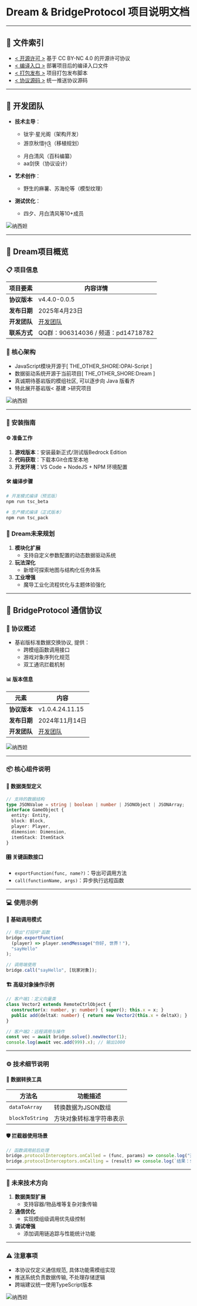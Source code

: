 # Dream & BridgeProtocol 项目说明文档

---

## 📌 文件索引

- [< 开源许可 >](./LICENSE) 基于 CC BY-NC 4.0 的开源许可协议
- [< 编译入口 >](./THE_OTHER_SHORE.ts) 部署项目后的编译入口文件
- [< 打包发布 >](./scripts/package.js) 项目打包发布脚本
- [< 协议源码 >](./system/BridgeProtocol.ts) 统一推送协议源码

---

## 👥 开发团队

- **技术主导**：
  - 钛宇·星光阁（架构开发）
  - 游京秋惜༈༊（移植规划）
  - 月白清风（百科编纂）
  - aa剑侠（协议设计）

- **艺术创作**：
  - 野生的麻薯、苏海伦等（模型纹理）

- **测试优化**：
  - 四夕、月白清风等10+成员

![纳西妲](image/纳西妲_夜空.jpg)

---

## 🏰 Dream项目概览

### 📋 项目信息

| 项目要素       | 内容详情                  |
|----------------|--------------------------|
| **协议版本**   | v4.4.0-0.0.5            |
| **发布日期**   | 2025年4月23日          |
| **开发团队**   | [开发团队](./开发团队.md)       |
| **联系方式**   | QQ群：906314036 / 频道：pd14718782 |

### 🧱 核心架构

- JavaScript模块开源于[ THE_OTHER_SHORE:OPAl-Script ]
- 数据驱动系统开源于当前项目[ THE_OTHER_SHORE:Dream ]
- 真诚期待基岩版的模组社区, 可以逐步向 Java 版看齐
- 特此展开基岩版< 基建 >研究项目

![纳西妲](image/纳西妲_思考.jpg)

---

### 🔧 安装指南

#### ⚙️ 准备工作

1. **游戏版本**：安装最新正式/测试版Bedrock Edition
2. **代码获取**：下载本Git仓库至本地
3. **开发环境**：VS Code + NodeJS + NPM 环境配置

#### 🛠️ 编译步骤

```bash
# 开发模式编译（预览版）
npm run tsc_beta

# 生产模式编译（正式版本）
npm run tsc_pack
```

### 🚩 Dream未来规划

1. **模块化扩展**
   - 支持自定义参数配置的动态数据驱动系统
2. **玩法深化**
   - 新增可探索地图与结构化任务体系
3. **工业增强**
   - 魔导工业化流程优化与主题体验强化

---

## 📡 BridgeProtocol 通信协议

### 🔬 协议概述

- 基岩版标准数据交换协议, 提供：
  - 跨模组函数调用接口
  - 游戏对象序列化规范
  - 双工通讯拦截机制

#### 📊 版本信息

| 元素         | 内容          |
|--------------|---------------|
| **协议版本**   | v1.0.4.24.11.15 |
| **发布日期**   | 2024年11月14日 |
| **开发团队**   | [开发团队](./开发团队.md) |

![纳西妲](image/纳西妲_招手.jpg)

---

### 📦 核心组件说明

#### 🧮 数据类型定义

```typescript
// 支持的数据结构
type JSONValue = string | boolean | number | JSONObject | JSONArray;
interface GameObject {
  entity: Entity,
  block: Block,
  player: Player,
  dimension: Dimension,
  itemStack: ItemStack
}
```

#### 🎛️ 关键函数接口

- `exportFunction(func, name?)`：导出可调用方法
- `call(functionName, args)`：异步执行远程函数

---

### 💻 使用示例

#### 🧩 基础调用模式

```typescript
// 导出"打招呼"函数
bridge.exportFunction(
  (player) => player.sendMessage("你好, 世界！"),
  "sayHello"
);

// 调用端使用
bridge.call("sayHello", [玩家对象]);
```

#### 🏗️ 高级对象操作示例

```typescript
// 客户端1：定义向量类
class Vector2 extends RemoteCtrlObject {
  constructor(x: number, y: number) { super(); this.x = x; }
  public add(deltaX: number) { return new Vector2(this.x + deltaX); }
}

// 客户端2：远程调用与操作
const vec = await bridge.solve().newVector(1);
console.log(await vec.add(999).x); // 输出1000
```

---

### ⚙️ 技术细节说明

#### 🔄 数据转换工具

| 方法名               | 功能描述                     |
|----------------------|----------------------------|
| `dataToArray`        | 转换数据为JSON数组         |
| `blockToString`      | 方块对象转标准字符串表示   |

#### 🛡️ 拦截器使用场景

```typescript
// 函数调用前后处理
bridge.protocolInterceptors.onCalled = (func, params) => console.log("开始执行");
bridge.protocolInterceptors.onCalling = (result) => console.log(`结果：${result}`);
```

---

### 🌠 未来技术方向

1. **数据类型扩展**
   - 支持容器/物品堆等复杂对象传输
2. **通信优化**
   - 实现模组级调用优先级控制
3. **调试增强**
   - 添加调用链追踪与性能统计功能

---

### ⚠️ 注意事项

- 本协议仅定义通信规范, 具体功能需模组实现
- 推送系统负责数据传输, 不处理存储逻辑
- 跨端建议统一使用TypeScript版本

![纳西妲](image/纳西妲_跳跃.gif)
